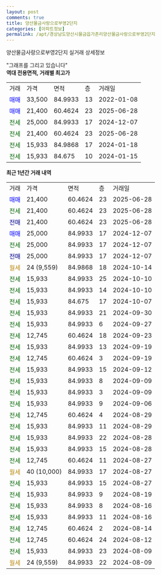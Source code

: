 ```yaml
---
layout: post
comments: true
title: 양산물금사랑으로부영2단지
categories: [아파트정보]
permalink: /apt/경상남도양산시물금읍가촌리양산물금사랑으로부영2단지
---
```


양산물금사랑으로부영2단지 실거래 상세정보

<script type="text/javascript">
  google.charts.load('current', {'packages':['line', 'corechart']});
  google.charts.setOnLoadCallback(drawChart);

  function drawChart() {
    var data = new google.visualization.DataTable();
    data.addColumn('date', '거래일');
    data.addColumn('number', "매매");
    data.addColumn('number', "전세");
    data.addColumn('number', "전매");

    data.addRows([[new Date(Date.parse("2025-06-28")), 21400, null, null], [new Date(Date.parse("2025-06-28")), null, 21400, null], [new Date(Date.parse("2025-06-28")), null, null, 21400], [new Date(Date.parse("2024-12-07")), 25000, null, null], [new Date(Date.parse("2024-12-07")), null, 25000, null], [new Date(Date.parse("2024-12-07")), null, null, 25000], [new Date(Date.parse("2024-10-14")), null, null, null], [new Date(Date.parse("2024-10-10")), null, 15933, null], [new Date(Date.parse("2024-10-10")), null, 15933, null], [new Date(Date.parse("2024-10-07")), null, 15933, null], [new Date(Date.parse("2024-09-30")), null, 15933, null], [new Date(Date.parse("2024-09-27")), null, 15933, null], [new Date(Date.parse("2024-09-23")), null, 12745, null], [new Date(Date.parse("2024-09-19")), null, 15933, null], [new Date(Date.parse("2024-09-19")), null, 12745, null], [new Date(Date.parse("2024-09-12")), null, 15933, null], [new Date(Date.parse("2024-09-09")), null, 15933, null], [new Date(Date.parse("2024-09-09")), null, 15933, null], [new Date(Date.parse("2024-09-06")), null, 15933, null], [new Date(Date.parse("2024-08-29")), null, 12745, null], [new Date(Date.parse("2024-08-29")), null, 15933, null], [new Date(Date.parse("2024-08-28")), null, 15933, null], [new Date(Date.parse("2024-08-28")), null, 15933, null], [new Date(Date.parse("2024-08-27")), null, 12745, null], [new Date(Date.parse("2024-08-27")), null, null, null], [new Date(Date.parse("2024-08-27")), null, 15933, null], [new Date(Date.parse("2024-08-19")), null, 15933, null], [new Date(Date.parse("2024-08-16")), null, 15933, null], [new Date(Date.parse("2024-08-16")), null, 15933, null], [new Date(Date.parse("2024-08-14")), null, 12745, null], [new Date(Date.parse("2024-08-12")), null, 12745, null], [new Date(Date.parse("2024-08-09")), null, 15933, null], [new Date(Date.parse("2024-08-09")), null, null, null]]);

    var options = {
      hAxis: {
        format: 'yyyy/MM/dd'
      },    
      lineWidth: 0,
      pointsVisible: true,    
      title: '최근 1년간 유형별 실거래가 분포',
      legend: { position: 'bottom' }
    };

    var formatter = new google.visualization.NumberFormat({pattern:'###,###'} );
    formatter.format(data, 1);
    formatter.format(data, 2);
    
    setTimeout(function() {
        var chart = new google.visualization.LineChart(document.getElementById('columnchart_material'));
        chart.draw(data, (options));
        document.getElementById('loading').style.display = 'none';
    }, 200);
  }
</script>


<div id="loading" style="z-index:20; display: block; margin-left: 0px">"그래프를 그리고 있습니다"</div>
<div id="columnchart_material" style="width: 95%; margin-left: 0px; display: block"></div>
<!-- contents start -->
<b>역대 전용면적, 거래별 최고가</b>
<table class="sortable">
    <tr>
      <td>거래</td>
      <td>가격</td>
      <td>면적</td>
      <td>층</td>
      <td>거래일</td>
    </tr>
        <tr>
          <td><a style="color: blue">매매</a></td>
          <td>33,500</td>
          <td>84.9933</td>
          <td>13</td>
          <td>2022-01-08</td>
        </tr>            <tr>
          <td><a style="color: blue">매매</a></td>
          <td>21,400</td>
          <td>60.4624</td>
          <td>23</td>
          <td>2025-06-28</td>
        </tr>        
        <tr>
              <td><a style="color: darkgreen">전세</a></td>
              <td>25,000</td>
              <td>84.9933</td>
              <td>17</td>
              <td>2024-12-07</td>
            </tr>            <tr>
              <td><a style="color: darkgreen">전세</a></td>
              <td>21,400</td>
              <td>60.4624</td>
              <td>23</td>
              <td>2025-06-28</td>
            </tr>            <tr>
              <td><a style="color: darkgreen">전세</a></td>
              <td>15,933</td>
              <td>84.9868</td>
              <td>17</td>
              <td>2024-01-18</td>
            </tr>            <tr>
              <td><a style="color: darkgreen">전세</a></td>
              <td>15,933</td>
              <td>84.675</td>
              <td>10</td>
              <td>2024-01-15</td>
            </tr>        
    
</table>

<b>최근 1년간 거래 내역</b>

<table class="sortable">
    <tr>
      <td>거래</td>
      <td>가격</td>
      <td>면적</td>
      <td>층</td>
      <td>거래일</td>
    </tr>
    <tr>
      <td><a style="color: blue">매매</a></td>
      <td>21,400</td>
      <td>60.4624</td>
      <td>23</td>
      <td>2025-06-28</td>
    </tr>          <tr>
      <td><a style="color: darkgreen">전세</a></td>
      <td>21,400</td>
      <td>60.4624</td>
      <td>23</td>
      <td>2025-06-28</td>
    </tr>          <tr>
      <td><a style="color: darkblue">전매</a></td>
      <td>21,400</td>
      <td>60.4624</td>
      <td>23</td>
      <td>2025-06-28</td>
    </tr>          <tr>
      <td><a style="color: blue">매매</a></td>
      <td>25,000</td>
      <td>84.9933</td>
      <td>17</td>
      <td>2024-12-07</td>
    </tr>          <tr>
      <td><a style="color: darkgreen">전세</a></td>
      <td>25,000</td>
      <td>84.9933</td>
      <td>17</td>
      <td>2024-12-07</td>
    </tr>          <tr>
      <td><a style="color: darkblue">전매</a></td>
      <td>25,000</td>
      <td>84.9933</td>
      <td>17</td>
      <td>2024-12-07</td>
    </tr>          <tr>
      <td><a style="color: darkgoldenrod">월세</a></td>
      <td>24 (9,559)</td>
      <td>84.9868</td>
      <td>18</td>
      <td>2024-10-14</td>
    </tr>          <tr>
      <td><a style="color: darkgreen">전세</a></td>
      <td>15,933</td>
      <td>84.9933</td>
      <td>25</td>
      <td>2024-10-10</td>
    </tr>          <tr>
      <td><a style="color: darkgreen">전세</a></td>
      <td>15,933</td>
      <td>84.9933</td>
      <td>14</td>
      <td>2024-10-10</td>
    </tr>          <tr>
      <td><a style="color: darkgreen">전세</a></td>
      <td>15,933</td>
      <td>84.675</td>
      <td>17</td>
      <td>2024-10-07</td>
    </tr>          <tr>
      <td><a style="color: darkgreen">전세</a></td>
      <td>15,933</td>
      <td>84.9933</td>
      <td>21</td>
      <td>2024-09-30</td>
    </tr>          <tr>
      <td><a style="color: darkgreen">전세</a></td>
      <td>15,933</td>
      <td>84.9933</td>
      <td>6</td>
      <td>2024-09-27</td>
    </tr>          <tr>
      <td><a style="color: darkgreen">전세</a></td>
      <td>12,745</td>
      <td>60.4624</td>
      <td>18</td>
      <td>2024-09-23</td>
    </tr>          <tr>
      <td><a style="color: darkgreen">전세</a></td>
      <td>15,933</td>
      <td>84.9933</td>
      <td>13</td>
      <td>2024-09-19</td>
    </tr>          <tr>
      <td><a style="color: darkgreen">전세</a></td>
      <td>12,745</td>
      <td>60.4624</td>
      <td>3</td>
      <td>2024-09-19</td>
    </tr>          <tr>
      <td><a style="color: darkgreen">전세</a></td>
      <td>15,933</td>
      <td>84.9933</td>
      <td>15</td>
      <td>2024-09-12</td>
    </tr>          <tr>
      <td><a style="color: darkgreen">전세</a></td>
      <td>15,933</td>
      <td>84.9933</td>
      <td>8</td>
      <td>2024-09-09</td>
    </tr>          <tr>
      <td><a style="color: darkgreen">전세</a></td>
      <td>15,933</td>
      <td>84.9933</td>
      <td>3</td>
      <td>2024-09-09</td>
    </tr>          <tr>
      <td><a style="color: darkgreen">전세</a></td>
      <td>15,933</td>
      <td>84.9933</td>
      <td>9</td>
      <td>2024-09-06</td>
    </tr>          <tr>
      <td><a style="color: darkgreen">전세</a></td>
      <td>12,745</td>
      <td>60.4624</td>
      <td>4</td>
      <td>2024-08-29</td>
    </tr>          <tr>
      <td><a style="color: darkgreen">전세</a></td>
      <td>15,933</td>
      <td>84.9933</td>
      <td>11</td>
      <td>2024-08-29</td>
    </tr>          <tr>
      <td><a style="color: darkgreen">전세</a></td>
      <td>15,933</td>
      <td>84.9933</td>
      <td>22</td>
      <td>2024-08-28</td>
    </tr>          <tr>
      <td><a style="color: darkgreen">전세</a></td>
      <td>15,933</td>
      <td>84.9933</td>
      <td>15</td>
      <td>2024-08-28</td>
    </tr>          <tr>
      <td><a style="color: darkgreen">전세</a></td>
      <td>12,745</td>
      <td>60.4624</td>
      <td>11</td>
      <td>2024-08-27</td>
    </tr>          <tr>
      <td><a style="color: darkgoldenrod">월세</a></td>
      <td>40 (10,000)</td>
      <td>84.9933</td>
      <td>17</td>
      <td>2024-08-27</td>
    </tr>          <tr>
      <td><a style="color: darkgreen">전세</a></td>
      <td>15,933</td>
      <td>84.9933</td>
      <td>15</td>
      <td>2024-08-27</td>
    </tr>          <tr>
      <td><a style="color: darkgreen">전세</a></td>
      <td>15,933</td>
      <td>84.9933</td>
      <td>9</td>
      <td>2024-08-19</td>
    </tr>          <tr>
      <td><a style="color: darkgreen">전세</a></td>
      <td>15,933</td>
      <td>84.9933</td>
      <td>8</td>
      <td>2024-08-16</td>
    </tr>          <tr>
      <td><a style="color: darkgreen">전세</a></td>
      <td>15,933</td>
      <td>84.9933</td>
      <td>11</td>
      <td>2024-08-16</td>
    </tr>          <tr>
      <td><a style="color: darkgreen">전세</a></td>
      <td>12,745</td>
      <td>60.4624</td>
      <td>2</td>
      <td>2024-08-14</td>
    </tr>          <tr>
      <td><a style="color: darkgreen">전세</a></td>
      <td>12,745</td>
      <td>60.4624</td>
      <td>24</td>
      <td>2024-08-12</td>
    </tr>          <tr>
      <td><a style="color: darkgreen">전세</a></td>
      <td>15,933</td>
      <td>84.9933</td>
      <td>23</td>
      <td>2024-08-09</td>
    </tr>          <tr>
      <td><a style="color: darkgoldenrod">월세</a></td>
      <td>24 (9,559)</td>
      <td>84.9933</td>
      <td>22</td>
      <td>2024-08-09</td>
    </tr>      </table>
<!-- contents end -->    

